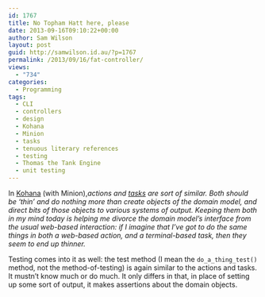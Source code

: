 ```yaml
---
id: 1767
title: No Topham Hatt here, please
date: 2013-09-16T09:10:22+00:00
author: Sam Wilson
layout: post
guid: http://samwilson.id.au/?p=1767
permalink: /2013/09/16/fat-controller/
views:
  - "734"
categories:
  - Programming
tags:
  - CLI
  - controllers
  - design
  - Kohana
  - Minion
  - tasks
  - tenuous literary references
  - testing
  - Thomas the Tank Engine
  - unit testing
---
```

In [Kohana](http://kohanaframework.org) (with Minion),<dfn>actions<dfn></a> and <a href="http://kohanaframework.org/3.3/guide/minion/tasks"><dfn>tasks</dfn></a> are sort of similar. Both should be &#8216;thin&#8217; and do nothing more than create objects of the domain model, and direct bits of those objects to various systems of output. Keeping them both in my mind today is helping me divorce the domain model&#8217;s interface from the usual web-based interaction: if I imagine that I&#8217;ve got to do the same things in both a web-based action, and a terminal-based task, then they seem to end up thinner.</p> 

<p>
  Testing comes into it as well: the test method (I mean the <code>do_a_thing_test()</code> method, not the method-of-testing) is again similar to the actions and tasks. It mustn&#8217;t know much or do much. It only differs in that, in place of setting up some sort of output, it makes assertions about the domain objects.
</p>